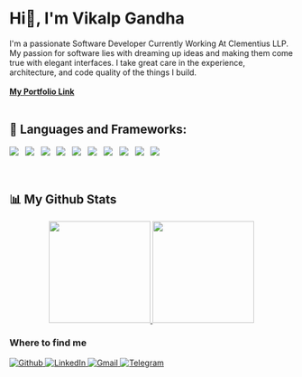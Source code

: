 <h1 align="left">Hi👋, I'm Vikalp Gandha</h1>
I'm a passionate Software Developer Currently Working At Clementius LLP. My passion for software lies with dreaming up ideas and making them come true with elegant interfaces. I take great care in the experience, architecture, and code quality of the things I build.

<br/>
<br/>


<a href="https://vikalpg.in/">
    <b>My Portfolio Link</b>
</a>
<br />
<br />

## 🚀 Languages and Frameworks:

<p>
    <img src='https://img.shields.io/badge/React-20232A?style=for-the-badge&logo=react&logoColor=61DAFB' />&nbsp;&nbsp;
    <img src='https://img.shields.io/badge/Node.js-43853D?style=for-the-badge&logo=node.js&logoColor=white' />&nbsp;&nbsp;
    <img src='https://img.shields.io/badge/Express.js-404D59?style=for-the-badge' />&nbsp;&nbsp;
    <img src='https://img.shields.io/badge/TypeScript-007ACC?style=for-the-badge&logo=typescript&logoColor=white' />&nbsp;&nbsp;
    <img src='https://img.shields.io/badge/MongoDB-4EA94B?style=for-the-badge&logo=mongodb&logoColor=white' />&nbsp;&nbsp;
    <img src="https://img.shields.io/badge/Angular-DD0031?style=for-the-badge&logo=angular&logoColor=white" />&nbsp;&nbsp;
    <img src="https://img.shields.io/badge/JavaScript-F7DF1E?style=for-the-badge&logo=javascript&logoColor=black" />&nbsp;&nbsp;
    <img src="https://img.shields.io/badge/Rust-000000?style=for-the-badge&logo=rust&logoColor=white" />&nbsp;&nbsp;
    <img src="https://img.shields.io/badge/Python-14354C?style=for-the-badge&logo=python&logoColor=white:" />&nbsp;&nbsp;
    <img src="https://img.shields.io/badge/C-00599C?style=for-the-badge&logo=c&logoColor=white;" />&nbsp;&nbsp;
    
</p>
<br />

## 📊 My Github Stats

<p align='center'>
<a href="https://github.com/kakkarot9712">
  <img height="180em" src="https://streak-stats.demolab.com/?user=kakkarot9712&theme=algolia&currStreakNum=2FD3EB&fire=pink&sideLabels=F00&date_format=[Y.]n.j"/>
  <img height="180em" src="https://github-readme-stats-eight-theta.vercel.app/api/top-langs/?username=kakkarot9712&layout=compact&langs_count=8&theme=algolia"/>
</a>
<br>
<h3>Where to find me</h3>
<p>
    <a href="https://github.com/kakkarot9712" target="_blank">
        <img alt="Github" src="https://img.shields.io/badge/GitHub-%2312100E.svg?&style=for-the-badge&logo=Github&logoColor=white" />
    </a> 
    <a href="https://www.linkedin.com/in/vikalp-gandha-bb9778256/" target="_blank">
        <img alt="LinkedIn" src="https://img.shields.io/badge/linkedin-%230077B5.svg?&style=for-the-badge&logo=linkedin&logoColor=white" />
    </a> 
    <a href="mailto:vikalpgandha9712@gmail.com" target="_blank">
        <img alt="Gmail" src="https://img.shields.io/badge/Gmail-D14836?style=for-the-badge&logo=gmail&logoColor=white" />
    </a>
    <a href='https://t.me/Kakkarto9712'>
        <img alt="Telegram" src="https://img.shields.io/badge/Telegram-2CA5E0?style=for-the-badge&logo=telegram&logoColor=white" />
    </a>
</p>
</p>
